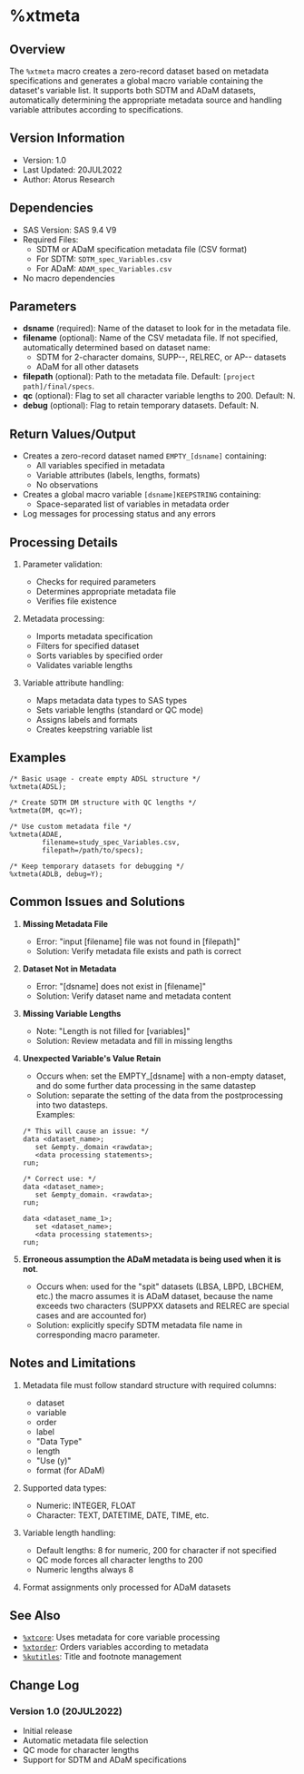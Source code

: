 # %xtmeta

## Overview
The `%xtmeta` macro creates a zero-record dataset based on metadata specifications and generates a global macro variable containing the dataset's variable list. It supports both SDTM and ADaM datasets, automatically determining the appropriate metadata source and handling variable attributes according to specifications.

## Version Information
- Version: 1.0
- Last Updated: 20JUL2022
- Author: Atorus Research

## Dependencies
- SAS Version: SAS 9.4 V9
- Required Files:
  - SDTM or ADaM specification metadata file (CSV format)
  - For SDTM: `SDTM_spec_Variables.csv`
  - For ADaM: `ADAM_spec_Variables.csv`
- No macro dependencies

## Parameters
- **dsname** (required): Name of the dataset to look for in the metadata file.
- **filename** (optional): Name of the CSV metadata file. If not specified, automatically determined based on dataset name:
  - SDTM for 2-character domains, SUPP--, RELREC, or AP-- datasets
  - ADaM for all other datasets
- **filepath** (optional): Path to the metadata file. Default: `[project path]/final/specs`.
- **qc** (optional): Flag to set all character variable lengths to 200. Default: N.
- **debug** (optional): Flag to retain temporary datasets. Default: N.

## Return Values/Output
- Creates a zero-record dataset named `EMPTY_[dsname]` containing:
  - All variables specified in metadata
  - Variable attributes (labels, lengths, formats)
  - No observations
- Creates a global macro variable `[dsname]KEEPSTRING` containing:
  - Space-separated list of variables in metadata order
- Log messages for processing status and any errors

## Processing Details
1. Parameter validation:
   - Checks for required parameters
   - Determines appropriate metadata file
   - Verifies file existence

2. Metadata processing:
   - Imports metadata specification
   - Filters for specified dataset
   - Sorts variables by specified order
   - Validates variable lengths

3. Variable attribute handling:
   - Maps metadata data types to SAS types
   - Sets variable lengths (standard or QC mode)
   - Assigns labels and formats
   - Creates keepstring variable list

## Examples
```sas
/* Basic usage - create empty ADSL structure */
%xtmeta(ADSL);

/* Create SDTM DM structure with QC lengths */
%xtmeta(DM, qc=Y);

/* Use custom metadata file */
%xtmeta(ADAE, 
        filename=study_spec_Variables.csv,
        filepath=/path/to/specs);

/* Keep temporary datasets for debugging */
%xtmeta(ADLB, debug=Y);
```

## Common Issues and Solutions
1. **Missing Metadata File**
   - Error: "input [filename] file was not found in [filepath]"
   - Solution: Verify metadata file exists and path is correct

2. **Dataset Not in Metadata**
   - Error: "[dsname] does not exist in [filename]"
   - Solution: Verify dataset name and metadata content

3. **Missing Variable Lengths**
   - Note: "Length is not filled for [variables]"
   - Solution: Review metadata and fill in missing lengths

4. **Unexpected Variable's Value Retain**
   - Occurs when: set the EMPTY_[dsname] with a non-empty dataset, and do some further data processing in the same datastep
   - Solution: separate the setting of the data from the postprocessing into two datasteps.
   </br>Examples:
   ```sas
   /* This will cause an issue: */
   data <dataset_name>;
      set &empty._domain <rawdata>;
      <data processing statements>;
   run;

   /* Correct use: */
   data <dataset_name>;
      set &empty_domain. <rawdata>;
   run;

   data <dataset_name_1>;
      set <dataset_name>;
      <data processing statements>;
   run;
   ```
5. **Erroneous assumption the ADaM metadata is being used when it is not**.
   - Occurs when: used for the "spit" datasets (LBSA, LBPD, LBCHEM, etc.) the macro assumes it is ADaM dataset, because the name exceeds two characters (SUPPXX datasets and RELREC are special cases and are accounted for)
   - Solution: explicitly specify SDTM metadata file name in corresponding macro parameter.

## Notes and Limitations
1. Metadata file must follow standard structure with required columns:
   - dataset
   - variable
   - order
   - label
   - "Data Type"
   - length
   - "Use (y)"
   - format (for ADaM)

2. Supported data types:
   - Numeric: INTEGER, FLOAT
   - Character: TEXT, DATETIME, DATE, TIME, etc.

3. Variable length handling:
   - Default lengths: 8 for numeric, 200 for character if not specified
   - QC mode forces all character lengths to 200
   - Numeric lengths always 8

4. Format assignments only processed for ADaM datasets

## See Also
- [`%xtcore`](/man/global/xtcore.md): Uses metadata for core variable processing
- [`%xtorder`](/man/global/xtorder.md): Orders variables according to metadata
- [`%kutitles`](/man/study_specific/kutitles.md): Title and footnote management

## Change Log
### Version 1.0 (20JUL2022)
- Initial release
- Automatic metadata file selection
- QC mode for character lengths
- Support for SDTM and ADaM specifications 